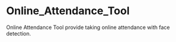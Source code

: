 # Online_Attendance_Tool
Online Attendance Tool provide taking online attendance with face detection. 
